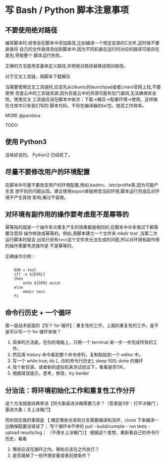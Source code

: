 # 写 Bash / Python 脚本注意事项
        

## 不要使用绝对路径
          

编写脚本时,经常会在脚本中添加路径,比如编译一个特定目录的C文件,这时候不要直接将
自己的文件路径添加到脚本中,因为不同机器在运行时对应的路径可能存在差别,导致整个
脚本运行失败。

正确的方法是用变量来定义路径,并把绝对路径替换成相对路径。

对于交叉工具链，用脚本下载解压
        

当需要使用交叉工具链时,应该先从Ubuntu的launchpad或者Linaro官网上找,不要使用
百度云中的工具链资源,因为百度云中的资源可能有后门漏洞,无法确保安全性。使用交叉
工具链应该在脚本中依次：下载->解压->配置环境->使用。这样做在仓库中只有我们写的
脚本代码，不存在编译器的tar包，提高工作效率。

MORE @pandora
          

TODO

## 使用 Python3
          

没啥好说的。 Python2 已经死了。

## 尽量不要修改用户的环境配置
          

在脚本中尽量不要改变用户的环境配置,例如.bashrc、/etc/profile等,因为可能产生意
想不到的问题出现。建议使用export单独修改当前环境,脚本运行完成后对环境不产生其他
影响,雁过不留痕。

## 对环境有副作用的操作要考虑是不是幂等的
         

幂等指的就是一个操作多次重复产生的效果都是相同的,在脚本中许多情况下都需要注意将
操作修改成幂等的。例如,用脚本建立一个文件夹 *mkdir test* ,当第二次运行脚本时就会
出现已经有`test`这个文件夹无法生成的问题,所以对环境有副作用的操作需要考虑操作是
不是幂等的。

正确操作示例：

````shell

    DIR = test
    if[ -e ${DIR}]
    then
        echo ${DIR} exist
    else
        mkdir test
    fi
````


## 命令行历史 + 一个循环
         
第一是战术层面的【写个 for 循环】：重复性的工作，上面的重复性的工作，是不是可以写一个 for 循环来做？

1. 简单的方法是，在你的电脑上，只用一个 terminal 来一步一步完成所有的工作。
1. 然后用 history 命令看到整个命令序列，复制粘贴到一个 editor 中。
1. 写一个 while true; do [...你的命令行历史]; sleep 500; done 的循环
1. 找个新目录，或者新的虚拟机来测试验证下，看看是否OK。
1. 根据错误提示，思考，修改，try harder

## 分治法：将环境初始化工作和重复性工作分开
        
这个方法就是经典笑话【将大象装进冰箱需要几步？（答案是3步：打开冰箱门；塞进大象；关上冰箱门】

而你现在做的事情是 【 确定哪些仓库和分支需要编译和测评，clone 下来编译一边确保配置没错误了； 写个循环♻️不停的 pull - build/compile - run tests - upload results/log； （不用关上冰箱门）】
根据这个思想，重新看自己的命令行历史，看看

1. 哪些应该在循环之内，哪些应该在之外执行？
1. 是否漏掉了一些环境变量或者前提条件？
